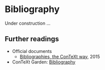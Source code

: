 # Bibliography

Under construction ...

## Further readings

- Official documents
    - [Bibliographies, the ConTeXt way](http://pragma-ade.nl/general/manuals/mkiv-publications.pdf), 2015
- ConTeXt Garden: [Bibliography](https://wiki.contextgarden.net/Bibliography)
